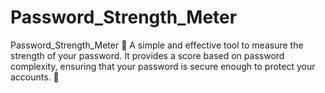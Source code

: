 # Password_Strength_Meter
Password_Strength_Meter 🔐 A simple and effective tool to measure the strength of your password. It provides a score based on password complexity, ensuring that your password is secure enough to protect your accounts. 🚀
